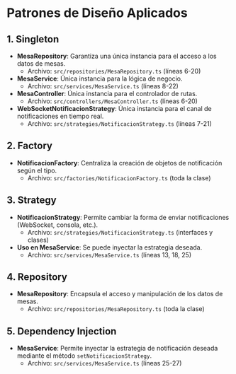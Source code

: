 # Patrones de Diseño Aplicados

## 1. Singleton
- **MesaRepository**: Garantiza una única instancia para el acceso a los datos de mesas.
  - Archivo: `src/repositories/MesaRepository.ts` (líneas 6-20)
- **MesaService**: Única instancia para la lógica de negocio.
  - Archivo: `src/services/MesaService.ts` (líneas 8-22)
- **MesaController**: Única instancia para el controlador de rutas.
  - Archivo: `src/controllers/MesaController.ts` (líneas 6-20)
- **WebSocketNotificacionStrategy**: Única instancia para el canal de notificaciones en tiempo real.
  - Archivo: `src/strategies/NotificacionStrategy.ts` (líneas 7-21)

## 2. Factory
- **NotificacionFactory**: Centraliza la creación de objetos de notificación según el tipo.
  - Archivo: `src/factories/NotificacionFactory.ts` (toda la clase)

## 3. Strategy
- **NotificacionStrategy**: Permite cambiar la forma de enviar notificaciones (WebSocket, consola, etc.).
  - Archivo: `src/strategies/NotificacionStrategy.ts` (interfaces y clases)
- **Uso en MesaService**: Se puede inyectar la estrategia deseada.
  - Archivo: `src/services/MesaService.ts` (líneas 13, 18, 25)

## 4. Repository
- **MesaRepository**: Encapsula el acceso y manipulación de los datos de mesas.
  - Archivo: `src/repositories/MesaRepository.ts` (toda la clase)

## 5. Dependency Injection
- **MesaService**: Permite inyectar la estrategia de notificación deseada mediante el método `setNotificacionStrategy`.
  - Archivo: `src/services/MesaService.ts` (líneas 25-27) 